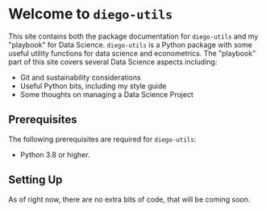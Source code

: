 # Welcome to `diego-utils`

This site contains both the package documentation for `diego-utils` and my "playbook" for Data Science.
`diego-utils` is a Python package with some useful utility functions for data science and econometrics.
The "playbook" part of this site covers several Data Science aspects including:

- Git and sustainability considerations
- Useful Python bits, including my style guide
- Some thoughts on managing a Data Science Project

## Prerequisites

The following prerequisites are required for `diego-utils`:

- Python 3.8 or higher.

## Setting Up

As of right now, there are no extra bits of code, that will be coming soon.
